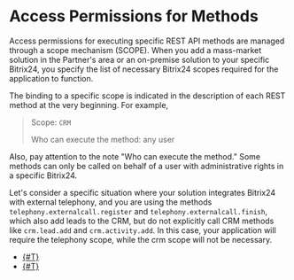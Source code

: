 # Access Permissions for Methods

Access permissions for executing specific REST API methods are managed through a scope mechanism (SCOPE). When you add a mass-market solution in the Partner's area or an on-premise solution to your specific Bitrix24, you specify the list of necessary Bitrix24 scopes required for the application to function.

The binding to a specific scope is indicated in the description of each REST method at the very beginning. For example,

> Scope: `CRM`
>
> Who can execute the method: any user

Also, pay attention to the note "Who can execute the method." Some methods can only be called on behalf of a user with administrative rights in a specific Bitrix24.

Let's consider a specific situation where your solution integrates Bitrix24 with external telephony, and you are using the methods `telephony.externalcall.register` and `telephony.externalcall.finish`, which also add leads to the CRM, but do not explicitly call CRM methods like `crm.lead.add` and `crm.activity.add`. In this case, your application will require the telephony scope, while the crm scope will not be necessary.

- [{#T}](./permissions.md)
- [{#T}](./confirmation.md)